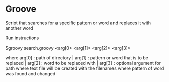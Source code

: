 # Groove
Script that searches for a specific pattern or word and replaces it with another word

Run instructions

$groovy search.groovy <arg[0> <arg[1]> <arg[2]> <arg[3]>

where
arg[0] : path of directory |
arg[1] : pattern or word that is to be replaced |
arg[2] : word to be replaced with |
arg[3] : optional argument for path where text file will be created with the filenames where pattern of word was found and changed
